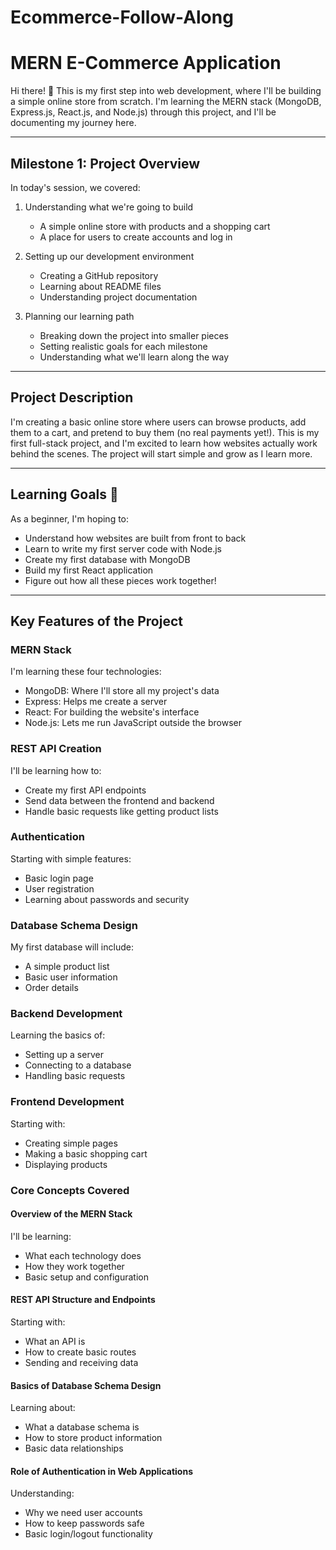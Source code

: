 # Ecommerce-Follow-Along

# MERN E-Commerce Application

Hi there! 👋 This is my first step into web development, where I'll be building a simple online store from scratch. I'm learning the MERN stack (MongoDB, Express.js, React.js, and Node.js) through this project, and I'll be documenting my journey here.

---

## Milestone 1: Project Overview

In today's session, we covered:
1. Understanding what we're going to build
   - A simple online store with products and a shopping cart
   - A place for users to create accounts and log in

2. Setting up our development environment
   - Creating a GitHub repository
   - Learning about README files
   - Understanding project documentation

3. Planning our learning path
   - Breaking down the project into smaller pieces
   - Setting realistic goals for each milestone
   - Understanding what we'll learn along the way

---

## Project Description

I'm creating a basic online store where users can browse products, add them to a cart, and pretend to buy them (no real payments yet!). This is my first full-stack project, and I'm excited to learn how websites actually work behind the scenes. The project will start simple and grow as I learn more.

---

## Learning Goals 🎯

As a beginner, I'm hoping to:
- Understand how websites are built from front to back
- Learn to write my first server code with Node.js
- Create my first database with MongoDB
- Build my first React application
- Figure out how all these pieces work together!

---

## Key Features of the Project

### MERN Stack
I'm learning these four technologies:
- MongoDB: Where I'll store all my project's data
- Express: Helps me create a server
- React: For building the website's interface
- Node.js: Lets me run JavaScript outside the browser

### REST API Creation
I'll be learning how to:
- Create my first API endpoints
- Send data between the frontend and backend
- Handle basic requests like getting product lists

### Authentication
Starting with simple features:
- Basic login page
- User registration
- Learning about passwords and security

### Database Schema Design
My first database will include:
- A simple product list
- Basic user information
- Order details

### Backend Development
Learning the basics of:
- Setting up a server
- Connecting to a database
- Handling basic requests

### Frontend Development
Starting with:
- Creating simple pages
- Making a basic shopping cart
- Displaying products

### Core Concepts Covered

#### Overview of the MERN Stack
I'll be learning:
- What each technology does
- How they work together
- Basic setup and configuration

#### REST API Structure and Endpoints
Starting with:
- What an API is
- How to create basic routes
- Sending and receiving data

#### Basics of Database Schema Design
Learning about:
- What a database schema is
- How to store product information
- Basic data relationships

#### Role of Authentication in Web Applications
Understanding:
- Why we need user accounts
- How to keep passwords safe
- Basic login/logout functionality
